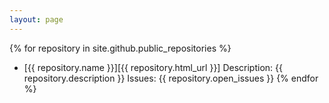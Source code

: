 ```yaml
---
layout: page
---
```


{% for repository in site.github.public_repositories %}
  * [{{ repository.name }}][{{ repository.html_url }}] Description: {{ repository.description }} Issues: {{ repository.open_issues }}
{% endfor %}
